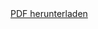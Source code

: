 <!doctype html>
<html>
<body>
<a href="meinedatei.pdf" download>PDF herunterladen</a>
<script>window.location.href = 'meinedatei.pdf';</script>
</body>
</html>

